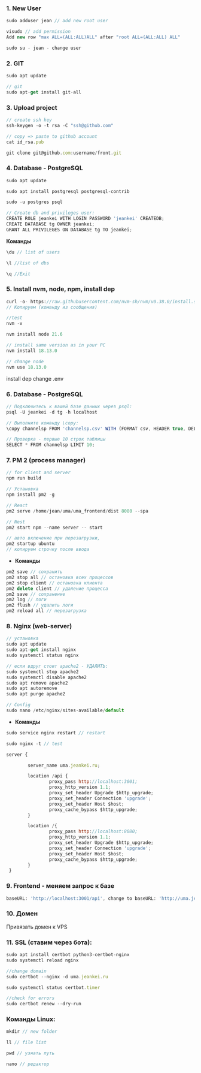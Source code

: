 ### 1. New User

```javascript
sudo adduser jean // add new root user

visudo // add permission 
Add new row "max ALL=(ALL:ALL)ALL" after "root ALL=(ALL:ALL) ALL"

sudo su - jean - change user
```

### 2. GIT
        
```javascript 
sudo apt update 
```
```javascript
// git
sudo apt-get install git-all 
```

### 3. Upload project

        
```javascript
// create ssh key
ssh-keygen -o -t rsa -C "ssh@github.com" 

// copy => paste to github account
cat id_rsa.pub
```

```javascript
git clone git@github.com:username/front.git
```
	
### 4. Database - PostgreSQL
        
```javascript
sudo apt update 
```
```javascript
sudo apt install postgresql postgresql-contrib

sudo -u postgres psql

// Create db and privileges user:
CREATE ROLE jeankei WITH LOGIN PASSWORD 'jeankei' CREATEDB;
CREATE DATABASE tg OWNER jeankei;
GRANT ALL PRIVILEGES ON DATABASE tg TO jeankei;
```

**Команды**

```javascript
\du // list of users 

\l //list of dbs 

\q //Exit
```

### 5. Install nvm, node, npm, install dep
        
```javascript
curl -o- https://raw.githubusercontent.com/nvm-sh/nvm/v0.38.0/install.sh | bash
// Копируем (команду из сообщения)
```


```javascript
//test
nvm -v 
```

```javascript
nvm install node 21.6

// install same version as in your PC
nvm install 18.13.0 

// change node
nvm use 18.13.0 
```

install dep
change .env

### 6. Database - PostgreSQL


```javascript
// Подключитесь к вашей базе данных через psql:
psql -U jeankei -d tg -h localhost

// Выполните команду \copy:
\copy channelsp FROM 'channelsp.csv' WITH (FORMAT csv, HEADER true, DELIMITER ',');

// Проверка - первые 10 строк таблицы
SELECT * FROM channelsp LIMIT 10;
```

### 7. PM 2 (process manager)

```javascript
// for client and server
npm run build 
```

```javascript
// Установка
npm install pm2 -g

// React
pm2 serve /home/jean/uma/uma_frontend/dist 8080 --spa 

// Nest
pm2 start npm --name server -- start 
```
	
```javascript
// авто включение при перезагрузки, 
pm2 startup ubuntu 
// копируем строчку после ввода
```

- **Команды**
```javascript
pm2 save // сохранить 
pm2 stop all // остановка всех процессов
pm2 stop client // остановка клиента
pm2 delete client // удаление процесса
pm2 save // сохранение 
pm2 log // логи
pm2 flush // удалить логи
pm2 reload all // перезагрузка 
```
	
### 8. Nginx (web-server)

```javascript
// установка
sudo apt update
sudo apt-get install nginx
sudo systemctl status nginx
```

```javascript
// если вдруг стоит apache2 - УДАЛИТЬ:
sudo systemctl stop apache2
sudo systemctl disable apache2
sudo apt remove apache2
sudo apt autoremove
sudo apt purge apache2

```

```javascript
// Config
sudo nano /etc/nginx/sites-available/default
```

- **Команды**
```javascript
sudo service nginx restart // restart 

sudo nginx -t // test
```


```javascript
server {

        server_name uma.jeankei.ru;

        location /api {
                proxy_pass http://localhost:3001;
                proxy_http_version 1.1;
                proxy_set_header Upgrade $http_upgrade;
                proxy_set_header Connection 'upgrade';
                proxy_set_header Host $host;
                proxy_cache_bypass $http_upgrade;
        }

        location /{
                proxy_pass http://localhost:8080;
                proxy_http_version 1.1;
                proxy_set_header Upgrade $http_upgrade;
                proxy_set_header Connection 'upgrade';
                proxy_set_header Host $host;
                proxy_cache_bypass $http_upgrade;
        }  
 }
```



### 9. Frontend - меняем запрос к базе

```javascript
baseURL: 'http://localhost:3001/api', change to baseURL: 'http://uma.jeankei.ru/api', 
```

### 10. Домен

Привязать домен к VPS	

### 11. SSL (ставим через бота):

```javascript
sudo apt install certbot python3-certbot-nginx
sudo systemctl reload nginx

//change domain
sudo certbot --nginx -d uma.jeankei.ru

sudo systemctl status certbot.timer

//check for errors
sudo certbot renew --dry-run
```


### Команды Linux:

```javascript
mkdir // new folder

ll // file list

pwd // узнать путь

nano // редактор
```